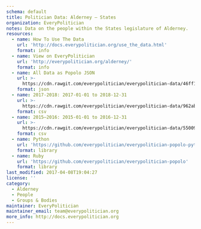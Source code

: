 ```yaml
---
schema: default
title: Politician Data: Alderney — States
organization: EveryPolitician
notes: Data on the people within the States legislature of Alderney.
resources:
  - name: How To Use The Data
    url: 'http://docs.everypolitician.org/use_the_data.html'
    format: info
  - name: View on EveryPolitician
    url: 'http://everypolitician.org/alderney/'
    format: info
  - name: All Data as Popolo JSON
    url: >-
      https://cdn.rawgit.com/everypolitician/everypolitician-data/46ff18383eeeb63696750dd5f05efba99628933a/data/Alderney/States/ep-popolo-v1.0.json
    format: json
  - name: 2017-2018: 2017-01-01 to 2018-12-31
    url: >-
      https://cdn.rawgit.com/everypolitician/everypolitician-data/962ab96cfd95768177fc8e9532eb11385e814142/data/Alderney/States/term-2017.csv
    format: csv
  - name: 2015–2016: 2015-01-01 to 2016-12-31
    url: >-
      https://cdn.rawgit.com/everypolitician/everypolitician-data/550097b6f223687964943203cf5797c8c4ce28e3/data/Alderney/States/term-2014.csv
    format: csv
  - name: Python
    url: 'https://github.com/everypolitician/everypolitician-popolo-python'
    format: library
  - name: Ruby
    url: 'https://github.com/everypolitician/everypolitician-popolo'
    format: library
last_modified: 2017-04-08T19:04:27
license: ''
category:
  - Alderney
  - People
  - Groups & Bodies
maintainer: EveryPolitician
maintainer_email: team@everypolitician.org
more_info: http://docs.everypolitician.org
---
```

